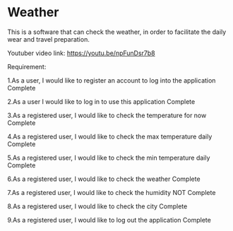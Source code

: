 # Weather
This is a software that can check the weather, in order to facilitate the daily wear and travel preparation.

Youtuber video link: https://youtu.be/npFunDsr7b8

Requirement:

1.As a user, I would like to register an account to log into the application Complete

2.As a user I would like to log in to use this application Complete

3.As a registered user, I would like to check the temperature for now Complete

4.As a registered user, I would like to check the max temperature daily Complete

5.As a registered user, I would like to check the min temperature daily Complete

6.As a registered user, I would like to check the weather Complete

7.As a registered user, I would like to check the humidity NOT Complete

8.As a registered user, I would like to check the city Complete

9.As a registered user, I would like to log out the application Complete
